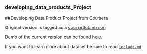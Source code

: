 ### developing_data_products_Project
##Developing Data Product Project from Coursera 

Original version is tagged as a [courseSubmission](https://github.com/swordjjy/developing_data_products_Project)

Demo of the current version can be found [here](https://swordjjy.shinyapps.io/Stromdata_Developing).

If you want to learn more about dataset be sure to read [`include.md`](https://github.com/swordjjy/developing_data_products_Project/blob/master/include.md).
